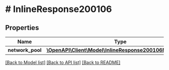# # InlineResponse200106

## Properties

Name | Type | Description | Notes
------------ | ------------- | ------------- | -------------
**network_pool** | [**\OpenAPI\Client\Model\InlineResponse200106NetworkPool**](InlineResponse200106NetworkPool.md) |  | [optional]

[[Back to Model list]](../../README.md#models) [[Back to API list]](../../README.md#endpoints) [[Back to README]](../../README.md)
